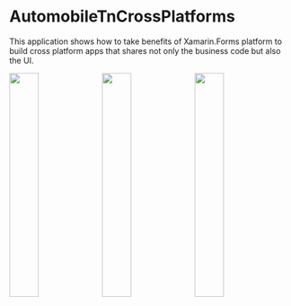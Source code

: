 # AutomobileTnCrossPlatforms

This application shows how to take benefits of Xamarin.Forms platform to build cross platform apps that shares not only the business code but also the UI. 

<img src="http://houssem.azurewebsites.net/wp-content/uploads/2015/04/2015-04-07-18-45-37-895.png" width="32%"/>
<img src="http://houssem.azurewebsites.net/wp-content/uploads/2015/04/2015-04-07-18-44-53-329.png" width="32%"/>
<img src="http://houssem.azurewebsites.net/wp-content/uploads/2015/04/2015-04-07-18-44-59-508.png" width="32%"/>
